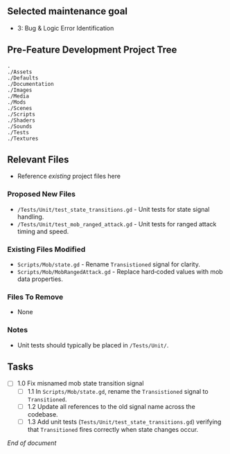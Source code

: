## Selected maintenance goal
- 3: Bug & Logic Error Identification

## Pre-Feature Development Project Tree
```
.
./Assets
./Defaults
./Documentation
./Images
./Media
./Mods
./Scenes
./Scripts
./Shaders
./Sounds
./Tests
./Textures
```

## Relevant Files
- Reference *existing* project files here

### Proposed New Files
- `/Tests/Unit/test_state_transitions.gd` - Unit tests for state signal handling.
- `/Tests/Unit/test_mob_ranged_attack.gd` - Unit tests for ranged attack timing and speed.

### Existing Files Modified
- `Scripts/Mob/state.gd` - Rename `Transistioned` signal for clarity.
- `Scripts/Mob/MobRangedAttack.gd` - Replace hard‑coded values with mob data properties.

### Files To Remove
- None

### Notes
- Unit tests should typically be placed in `/Tests/Unit/`.

## Tasks
- [ ] 1.0 Fix misnamed mob state transition signal
  - [ ] 1.1 In `Scripts/Mob/state.gd`, rename the `Transistioned` signal to `Transitioned`.
  - [ ] 1.2 Update all references to the old signal name across the codebase.
  - [ ] 1.3 Add unit tests (`Tests/Unit/test_state_transitions.gd`) verifying that `Transitioned` fires correctly when state changes occur.

*End of document*
